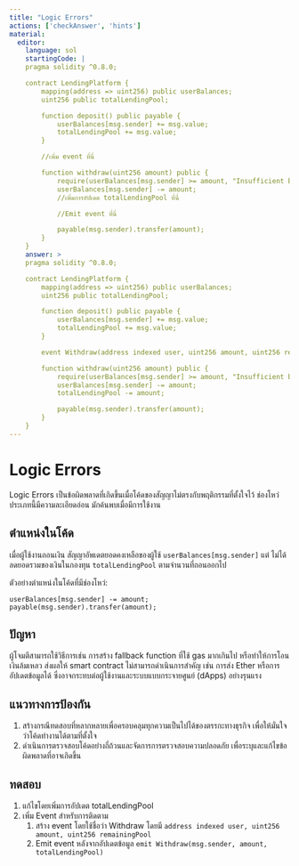 ```yaml
---
title: "Logic Errors"
actions: ['checkAnswer', 'hints']
material: 
  editor:
    language: sol
    startingCode: |
    pragma solidity ^0.8.0;

    contract LendingPlatform {
        mapping(address => uint256) public userBalances;
        uint256 public totalLendingPool;

        function deposit() public payable {
            userBalances[msg.sender] += msg.value;
            totalLendingPool += msg.value;
        }

        //เพิ่ม event ที่นี่

        function withdraw(uint256 amount) public {
            require(userBalances[msg.sender] >= amount, "Insufficient balance");
            userBalances[msg.sender] -= amount;
            //เพิ่มการอัปเดต totalLendingPool ที่นี่

            //Emit event ที่นี่

            payable(msg.sender).transfer(amount);
        }
    }
    answer: > 
    pragma solidity ^0.8.0;

    contract LendingPlatform {
        mapping(address => uint256) public userBalances;
        uint256 public totalLendingPool;

        function deposit() public payable {
            userBalances[msg.sender] += msg.value;
            totalLendingPool += msg.value;
        }

        event Withdraw(address indexed user, uint256 amount, uint256 remainingPool);

        function withdraw(uint256 amount) public {
            require(userBalances[msg.sender] >= amount, "Insufficient balance");
            userBalances[msg.sender] -= amount;
            totalLendingPool -= amount;

            payable(msg.sender).transfer(amount);
        }
    }
---
```


# Logic Errors

Logic Errors เป็นข้อผิดพลาดที่เกิดขึ้นเมื่อโค้ดของสัญญาไม่ตรงกับพฤติกรรมที่ตั้งใจไว้ ช่องโหว่ประเภทนี้มีความละเอียดอ่อน มักค้นพบเมื่อมีการใช้งาน

## ตำแหน่งในโค้ด

เมื่อผู้ใช้งานถอนเงิน สัญญาอัพเดตยอดคงเหลือของผู้ใช้ `userBalances[msg.sender]` แต่ ไม่ได้ลดยอดรวมของเงินในกองทุน `totalLendingPool` ตามจำนวนที่ถอนออกไป

ตัวอย่างตำแหน่งในโค้ดที่มีช่องโหว่:

``` Solidity
userBalances[msg.sender] -= amount;
payable(msg.sender).transfer(amount);
```

## ปัญหา

ผู้โจมตีสามารถใช้วิธีการเช่น การสร้าง fallback function ที่ใช้ gas มากเกินไป หรือทำให้การโอนเงินล้มเหลว ส่งผลให้ smart contract ไม่สามารถดำเนินการสำคัญ เช่น การส่ง Ether หรือการอัปเดตข้อมูลได้ ซึ่งอาจกระทบต่อผู้ใช้งานและระบบแบบกระจายศูนย์ (dApps) อย่างรุนแรง

## แนวทางการป้องกัน

1. สร้างกรณีทดสอบที่หลากหลายเพื่อครอบคลุมทุกความเป็นไปได้ของตรรกะทางธุรกิจ เพื่อให้มั่นใจว่าโค้ดทำงานได้ตามที่ตั้งใจ
2. ดำเนินการตรวจสอบโค้ดอย่างถี่ถ้วนและจัดการการตรวจสอบความปลอดภัย เพื่อระบุและแก้ไขข้อผิดพลาดที่อาจเกิดขึ้น

## ทดสอบ

1. แก้ไขโดยเพิ่มการอัปเดต totalLendingPool
2. เพิ่ม Event สำหรับการติดตาม
   1. สร้าง event โดยใช้ชื่อว่า Withdraw โดยมี `address indexed user, uint256 amount, uint256 remainingPool`
   2. Emit event หลังจากอัปเดตข้อมูล `emit Withdraw(msg.sender, amount, totalLendingPool)`
